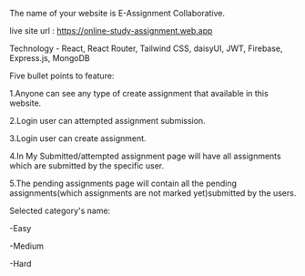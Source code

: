 The name of your website is E-Assignment Collaborative.

live site url : https://online-study-assignment.web.app

Technology - React, React Router, Tailwind CSS, daisyUI, JWT, Firebase, Express.js, MongoDB

Five bullet points to feature:

1.Anyone can see any type of create assignment that available in this website. 

2.Login user can attempted assignment submission.

3.Login user can create assignment.

4.In My Submitted/attempted assignment page will have all assignments which are submitted by the specific user.

5.The pending assignments page will contain all the pending assignments(which assignments are not marked yet)submitted by the users.


Selected category's name:

-Easy

-Medium

-Hard
